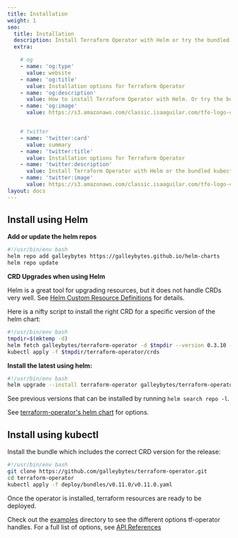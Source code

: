```yaml
---
title: Installation
weight: 1
seo:
  title: Installation
  description: Install Terraform Operator with Helm or try the bundled kubectl manifest.
  extra:

    # og
    - name: 'og:type'
      value: website
    - name: 'og:title'
      value: Installation options for Terraform Operator
    - name: 'og:description'
      value: How to install Terraform Operator with Helm. Or try the bundled manifest for a simple kubectl installation.
    - name: 'og:image'
      value: https://s3.amazonaws.com/classic.isaaguilar.com/tfo-logo-cir.png


    # twitter
    - name: 'twitter:card'
      value: summary
    - name: 'twitter:title'
      value: Installation options for Terraform Operator
    - name: 'twitter:description'
      value: Install Terraform Operator with Helm or the bundled kubectl manifest.
    - name: 'twitter:image'
      value: https://s3.amazonaws.com/classic.isaaguilar.com/tfo-logo-cir.png
layout: docs
---
```


<!--<div class="important">

</div>-->

## Install using Helm

**Add or update the helm repos**

```bash
#!/usr/bin/env bash
helm repo add galleybytes https://galleybytes.github.io/helm-charts
helm repo update
```

**CRD Upgrades when using Helm**

Helm is a great tool for upgrading resources, but it does not handle CRDs very well. See [Helm Custom Resource Definitions](https://helm.sh/docs/chart_best_practices/custom_resource_definitions/#method-1-let-helm-do-it-for-you) for details.

Here is a nifty script to install the right CRD for a specific version of the helm chart:

```bash
#!/usr/bin/env bash
tmpdir=$(mktemp -d)
helm fetch galleybytes/terraform-operator -d $tmpdir --version 0.3.10 --untar
kubectl apply -f $tmpdir/terraform-operator/crds
```

**Install the latest using helm:**

```bash
#!/usr/bin/env bash
helm upgrade --install terraform-operator galleybytes/terraform-operator --version 0.3.10 --namespace tf-system --create-namespace
```

See previous versions that can be installed by running `helm search repo -l`.

<div class="note">
See <a href="https://github.com/galleybytes/helm-charts/tree/master/charts/terraform-operator">terraform-operator's helm chart</a> for options.
</div>



## Install using kubectl

Install the bundle which includes the correct CRD version for the release:

```bash
#!/usr/bin/env bash
git clone https://github.com/galleybytes/terraform-operator.git
cd terraform-operator
kubectl apply -f deploy/bundles/v0.11.0/v0.11.0.yaml
```

Once the operator is installed, terraform resources are ready to be deployed.

Check out the [examples](https://github.com/galleybytes/terraform-operator/tree/master/examples) directory to see the different options tf-operator handles. For a full list of options, see [API References](/docs/references/latest)